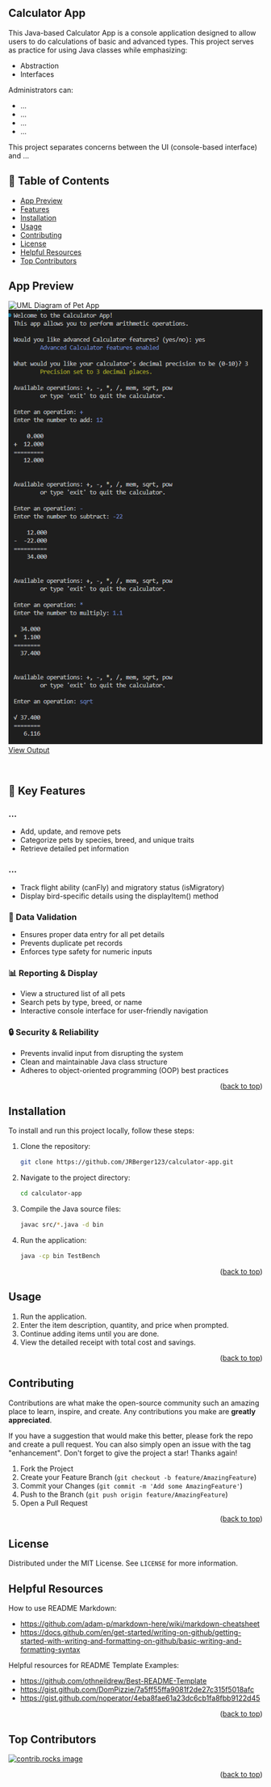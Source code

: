 ## Calculator App

This Java-based Calculator App is a console application designed to allow users to do calculations of basic and advanced types. This project serves as practice for using Java classes while emphasizing:
- Abstraction
- Interfaces

Administrators can:
- ...
- ...
- ...
- ...

This project separates concerns between the UI (console-based interface) and ...
<br> 

## 📌 Table of Contents

- [App Preview](#app-preview)
- [Features](#features)
- [Installation](#installation)
- [Usage](#usage)
- [Contributing](#contributing)
- [License](#license)
- [Helpful Resources](#helpful-resources)
- [Top Contributors](#top-contributors)

## App Preview
![UML Diagram of Pet App](assets/PetStoreUML.jpg)<br>
![Screenshot 1 of the application's output](assets/Preview_1.png)<br>
[View Output](output.txt)

<br>

## 🚀 Key Features

### ...
- Add, update, and remove pets
- Categorize pets by species, breed, and unique traits
- Retrieve detailed pet information

### ...
- Track flight ability (canFly) and migratory status (isMigratory)
- Display bird-specific details using the displayItem() method

### 📝 Data Validation
- Ensures proper data entry for all pet details
- Prevents duplicate pet records
- Enforces type safety for numeric inputs

### 📊 Reporting & Display
- View a structured list of all pets
- Search pets by type, breed, or name
- Interactive console interface for user-friendly navigation

### 🔒 Security & Reliability
- Prevents invalid input from disrupting the system
- Clean and maintainable Java class structure
- Adheres to object-oriented programming (OOP) best practices

<p align="right">(<a href="#readme-top">back to top</a>)</p>

## Installation

To install and run this project locally, follow these steps:

1. Clone the repository:
    ```sh
    git clone https://github.com/JRBerger123/calculator-app.git
    ```
2. Navigate to the project directory:
    ```sh
    cd calculator-app
    ```
3. Compile the Java source files:
    ```sh
    javac src/*.java -d bin
    ```
4. Run the application:
    ```sh
    java -cp bin TestBench
    ```

<p align="right">(<a href="#readme-top">back to top</a>)</p>

## Usage

1. Run the application.
2. Enter the item description, quantity, and price when prompted.
3. Continue adding items until you are done.
4. View the detailed receipt with total cost and savings.

<p align="right">(<a href="#readme-top">back to top</a>)</p>

## Contributing

Contributions are what make the open-source community such an amazing place to learn, inspire, and create. Any contributions you make are **greatly appreciated**.

If you have a suggestion that would make this better, please fork the repo and create a pull request. You can also simply open an issue with the tag "enhancement".
Don't forget to give the project a star! Thanks again!

1. Fork the Project
2. Create your Feature Branch (`git checkout -b feature/AmazingFeature`)
3. Commit your Changes (`git commit -m 'Add some AmazingFeature'`)
4. Push to the Branch (`git push origin feature/AmazingFeature`)
5. Open a Pull Request

<p align="right">(<a href="#readme-top">back to top</a>)</p>

## License

Distributed under the MIT License. See `LICENSE` for more information.

## Helpful Resources

How to use README Markdown:<br>
- https://github.com/adam-p/markdown-here/wiki/markdown-cheatsheet<br>
- https://docs.github.com/en/get-started/writing-on-github/getting-started-with-writing-and-formatting-on-github/basic-writing-and-formatting-syntax<br>

Helpful resources for README Template Examples:
- https://github.com/othneildrew/Best-README-Template<br>
- https://gist.github.com/DomPizzie/7a5ff55ffa9081f2de27c315f5018afc<br>
- https://gist.github.com/noperator/4eba8fae61a23dc6cb1fa8fbb9122d45<br>

<p align="right">(<a href="#readme-top">back to top</a>)</p>

## Top Contributors

<a href="https://github.com/JRBerger123/Calculator-App/graphs/contributors">
  <img src="https://contrib.rocks/image?repo=JRBerger123/Calculator-App" alt="contrib.rocks image" />
</a>

<p align="right">(<a href="#readme-top">back to top</a>)</p>